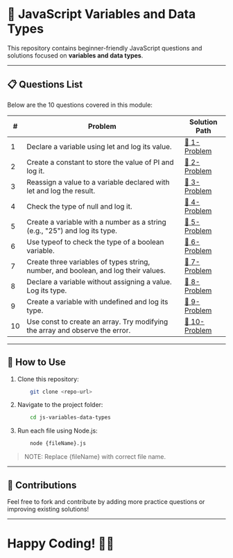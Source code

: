 # 📌 JavaScript Variables and Data Types

This repository contains beginner-friendly JavaScript questions and solutions focused on **variables and data types**.

---

## 📋 Questions List

Below are the 10 questions covered in this module:

| #  | Problem | Solution Path |
|----|---------|--------------|
| 1 | Declare a variable using let and log its value. | [🔗 1-Problem](./1-Problem.js) |
| 2 | Create a constant to store the value of PI and log it. | [🔗 2-Problem](./2-Problem.js) |
| 3 | Reassign a value to a variable declared with let and log the result. | [🔗 3-Problem](./3-Problem.js) |
| 4 | Check the type of null and log it. | [🔗 4-Problem](./solutions/4-Problem.js) |
| 5 | Create a variable with a number as a string (e.g., "25") and log its type. | [🔗 5-Problem](./solutions/5-Problem.js) |
| 6 | Use typeof to check the type of a boolean variable. | [🔗 6-Problem](./solutions/6-Problem.js) |
| 7 | Create three variables of types string, number, and boolean, and log their values. | [🔗 7-Problem](./solutions/7-Problem.js) |
| 8 | Declare a variable without assigning a value. Log its type. | [🔗 8-Problem](./solutions/8-Problem.js) |
| 9 | Create a variable with undefined and log its type. | [🔗 9-Problem](./solutions/9-Problem.js) |
| 10 | Use const to create an array. Try modifying the array and observe the error. | [🔗 10-Problem](./solutions/10-Problem.js) |

---

## 🚀 How to Use

1. Clone this repository:  

    ```sh
        git clone <repo-url>
    ```

2. Navigate to the project folder:

    ```bash
        cd js-variables-data-types
    ```

3. Run each file using Node.js:

    ```bash
        node {fileName}.js
    ```

> NOTE: Replace {fileName} with correct file name.

---

## 📢 Contributions

Feel free to fork and contribute by adding more practice questions or improving existing solutions!

---

# Happy Coding! 🎯🔥

